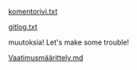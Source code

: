 [komentorivi.txt](https://github.com/iniskala/otm-harjoitustyo/blob/master/laskarit/viikko1/komentorivi.txt)

[gitlog.txt](https://github.com/iniskala/otm-harjoitustyo/blob/master/laskarit/viikko1/gitlog.txt)

muutoksia!
Let's make some trouble!


[Vaatimusmäärittely.md]( https://github.com/iniskala/otm-harjoitustyo/harjoitustyo/sitsiplassaaja/Dokumentaatio/Vaatimusmäärittely.md )
